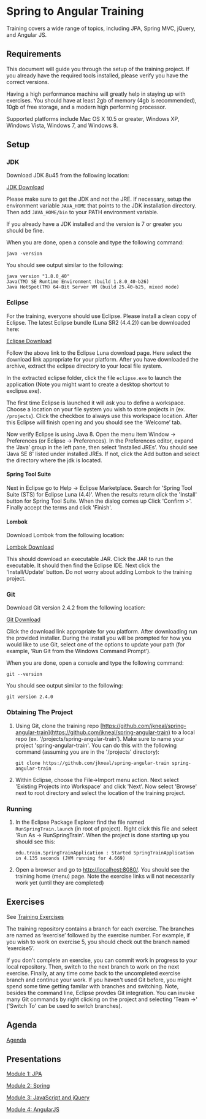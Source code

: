 Spring to Angular Training
============

Training covers a wide range of topics, including JPA, Spring MVC, jQuery, and Angular JS.

Requirements
------------

This document will guide you through the setup of the training project. If you already have the required tools installed, please verify you have the correct versions.

Having a high performance machine will greatly help in staying up with exercises. You should
have at least 2gb of memory (4gb is recommended), 10gb of free storage, and a modern high
performing processor.

Supported platforms include Mac OS X 10.5 or greater, Windows XP, Windows Vista, Windows
7, and Windows 8.

Setup
------------

### JDK

Download JDK 8u45 from the following location:

[JDK Download](http://www.oracle.com/technetwork/java/javase/downloads/jdk8-downloads-2133151.html)

Please make sure to get the JDK and not the JRE. If necessary, setup the environment variable `JAVA_HOME` that points to the JDK installation directory. Then add `JAVA_HOME/bin` to your PATH environment variable.

If you already have a JDK installed and the version is 7 or greater you should be fine.

When you are done, open a console and type the following command:

    java -version
    
You should see output similar to the following:

   ```
   java version "1.8.0_40"
   Java(TM) SE Runtime Environment (build 1.8.0_40-b26)
   Java HotSpot(TM) 64-Bit Server VM (build 25.40-b25, mixed mode)
   ```
   
### Eclipse

For the training, everyone should use Eclipse. Please install a clean copy of Eclipse. The latest Eclipse bundle (Luna SR2 (4.4.2)) can be downloaded here:

[Eclipse Download](https://www.eclipse.org/downloads/packages/eclipse-ide-java-ee-developers/lunasr2)

Follow the above link to the Eclipse Luna download page. Here select the download link appropriate for your platform. After you have downloaded the archive, extract the eclipse directory to your local file system.

In the extracted eclipse folder, click the file `eclipse.exe` to launch the application (Note you might want to create a desktop shortcut to exclipse.exe).

The first time Eclipse is launched it will ask you to define a workspace. Choose a location on your file system you wish to store projects in (ex. `/projects`). Click the checkbox to always use this workspace location. After this Eclipse will finish opening and you should see the ‘Welcome’ tab.

Now verify Eclipse is using Java 8. Open the menu item Window -> Preferences (or Eclipse -> Preferences). In the Preferences editor, expand the ‘Java’ group in the left pane, then select ‘Installed JREs’. You should see 'Java SE 8' listed under installed JREs. If not, click the Add button and select the directory where the jdk is located.

#### Spring Tool Suite

Next in Eclipse go to Help -> Eclipse Marketplace. Search for 'Spring Tool Suite (STS) for Eclipse Luna (4.4)'. When the results return click the 'Install' button for Spring Tool Suite. When the dialog comes up Click 'Confirm >'. Finally accept the terms and click 'Finish'.

#### Lombok

Download Lombok from the following location:

[Lombok Download](https://projectlombok.org/)

This should download an executable JAR. Click the JAR to run the executable. It should then find the Eclipse IDE. Next click the 'Install/Update' button. Do not worry about adding Lombok to the training project. 

### Git

Download Git version 2.4.2 from the following location:

[Git Download](https://git-scm.com/downloads)

Click the download link appropriate for you platform. After downloading run the provided installer. During the install you will be prompted for how you would like to use Git, select one of the options to update your path
(for example, ‘Run Git from the Windows Command Prompt’).

When you are done, open a console and type the following command:

    git --version
    
You should see output similar to the following:

   ```
   git version 2.4.0
   ```
  
### Obtaining The Project

1. Using Git, clone the training repo [https://github.com/jkneal/spring-angular-train](https://github.com/jkneal/spring-angular-train) to a local repo (ex. '/projects/spring-angular-train'). Make sure to name your project 'spring-angular-train'. You can do this with the following command (assuming you are in the '/projects' directory):

   ```
   git clone https://github.com/jkneal/spring-angular-train spring-angular-train
   ```
   
2. Within Eclipse, choose the File->Import menu action. Next select 'Existing Projects into Workspace' and click 'Next'. Now select 'Browse' next to root directory and select the location of the training project.

### Running

1. In the Eclipse Package Explorer find the file named `RunSpringTrain.launch` (in root of project). Right click this file and select 'Run As -> RunSpringTrain'. When the project is done starting up you should see this:

   ```
   edu.train.SpringTrainApplication : Started SpringTrainApplication in 4.135 seconds (JVM running for 4.669)
   ```

2. Open a browser and go to [http://localhost:8080/](http://localhost:8080/). You should see the training home (menu) page. Note the exercise links will not necessarily work yet (until they are completed)

Exercises
------------

See [Training Exercises](https://github.com/jkneal/spring-angular-train/wiki)

The training repository contains a branch for each exercise. The branches are named as ‘exercise’ followed by the exercise number. For example, if you wish to work on exercise 5, you should check out the branch named ‘exercise5’.

If you don't complete an exercise, you can commit work in progress to your local repository. Then, switch to the next branch to work on the next exercise. Finally, at any time come back to the uncompleted exercise branch and continue your work. If you haven't used Git before, you might spend some time getting familar with branches and switching. Note, besides the command line, Eclipse provdes Git integration. You can invoke many Git commands by right clicking on the project and selecting 'Team ->' ('Switch To' can be used to switch branches).

Agenda
------------

[Agenda](https://github.com/jkneal/spring-angular-train/wiki/Training-Agenda)

Presentations
------------

[Module 1: JPA]() 

[Module 2: Spring]() 

[Module 3: JavaScript and jQuery]() 

[Module 4: AngularJS]() 
